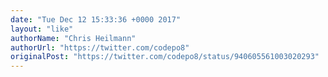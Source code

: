 ```yaml
---
date: "Tue Dec 12 15:33:36 +0000 2017"
layout: "like"
authorName: "Chris Heilmann"
authorUrl: "https://twitter.com/codepo8"
originalPost: "https://twitter.com/codepo8/status/940605561003020293"
---
```


